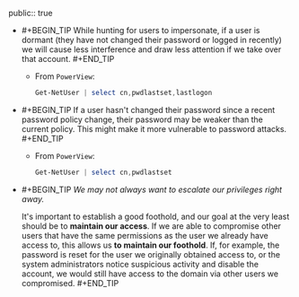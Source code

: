 public:: true

- #+BEGIN_TIP
  While hunting for users to impersonate, if a user is dormant (they have not changed their password or logged in recently) we will cause less interference and draw less attention if we take over that account.
  #+END_TIP
	- From `PowerView`:
	  ```powershell
	  Get-NetUser | select cn,pwdlastset,lastlogon
	  ```
- #+BEGIN_TIP
  If a user hasn't changed their password since a recent password policy change, their password may be weaker than the current policy. This might make it more vulnerable to password attacks.
  #+END_TIP
	- From `PowerView`:
	  ```powershell
	  Get-NetUser | select cn,pwdlastset
	  ```
- #+BEGIN_TIP
  *We may not always want to escalate our privileges right away.*
  
  It's important to establish a good foothold, and our goal at the very least should be to **maintain our access**. If we are able to compromise other users that have the same permissions as the user we already have access to, this allows us **to maintain our foothold**.
  If, for example, the password is reset for the user we originally obtained access to, or the system administrators notice suspicious activity and disable the account, we would still have access to the domain via other users we compromised.
  #+END_TIP